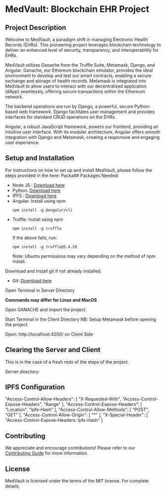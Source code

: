 # MedVault: Blockchain EHR Project

## Project Description

Welcome to MedVault, a paradigm shift in managing Electronic Health Records (EHRs). This pioneering project leverages blockchain technology to deliver an enhanced level of security, transparency, and interoperability for EHRs.

MedVault utilizes Ganache from the Truffle Suite, Metamask, Django, and Angular. Ganache, our Ethereum blockchain emulator, provides the ideal environment to develop and test our smart contracts, enabling a secure exchange and storage of health records. Metamask is integrated into MedVault to allow users to interact with our decentralized application (dApp) seamlessly, offering secure transactions within the Ethereum network.

The backend operations are run by Django, a powerful, secure Python-based web framework. Django facilitates user management and provides interfaces for standard CRUD operations on the EHRs.

Angular, a robust JavaScript framework, powers our frontend, providing an intuitive user interface. With its modular architecture, Angular offers smooth integration with Django and Metamask, creating a responsive and engaging user experience.

## Setup and Installation

For instructions on how to set up and install MedVault, please follow the steps provided in the here:
Packa## Packages Needed:

- Node JS : [Download here](https://nodejs.org/en/download/)
- Python: [Download here](https://www.python.org/downloads/)
- IPFS : [Download here](https://dist.ipfs.io/#go-ipfs)
- Angular: Install using npm
    ```
    npm install -g @angular/cli
    ```
- Truffle: Install using npm
    ```
    npm install -g truffle
    ```
    If the above fails, run:
    ```
    npm install -g truffle@5.4.29
    ```
    Note: Ubuntu permissions may vary depending on the method of npm install.

Download and install git if not already installed.

- Git: [Download here](https://git-scm.com/downloads)

Open Terminal in Server Directory 

**Commands may differ for Linux and MacOS**

Open GANACHE and import the project.

Start Terminal in the Client Directory
NB: Setup Metamask before opening the project.

Open: http://localhost:4200/ on Client Side

## Clearing the Server and Client

This is in the case of a fresh redo of the steps of the project.

Server directory:
## IPFS Configuration
"Access-Control-Allow-Headers": [
"X-Requested-With",
"Access-Control-Expose-Headers",
"Range"
],
"Access-Control-Expose-Headers": [
"Location",
"Ipfs-Hash"
],
"Access-Control-Allow-Methods": [
"POST",
"GET"
],
"Access-Control-Allow-Origin": [
"*"
],
"X-Special-Header": [
"Access-Control-Expose-Headers: Ipfs-Hash"
]


## Contributing 

We appreciate and encourage contributions! Please refer to our [Contributing Guide](CONTRIBUTING.md) for more information.

## License

MedVault is licensed under the terms of the MIT license. For complete details,
